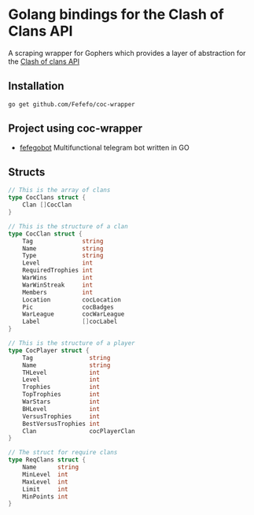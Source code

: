 # Golang bindings for the Clash of Clans API

A scraping wrapper for Gophers which provides a layer of abstraction for the [Clash of clans API](https://developer.clashofclans.com/#/)


## Installation

`go get github.com/Fefefo/coc-wrapper`


## Project using coc-wrapper

-  [fefegobot](https://github.com/Fefefo/fefegobot) Multifunctional telegram bot written in GO


## Structs

```go
// This is the array of clans
type CocClans struct {
	Clan []CocClan
}

// This is the structure of a clan
type CocClan struct {
	Tag              string
	Name             string
	Type             string
	Level            int
	RequiredTrophies int
	WarWins          int
	WarWinStreak     int
	Members          int
	Location         cocLocation
	Pic              cocBadges
	WarLeague        cocWarLeague
	Label            []cocLabel
}

// This is the structure of a player
type CocPlayer struct {
	Tag                string
	Name               string
	THLevel            int
	Level              int
	Trophies           int
	TopTrophies        int
	WarStars           int
	BHLevel            int
	VersusTrophies     int
	BestVersusTrophies int
	Clan               cocPlayerClan
}

// The struct for require clans
type ReqClans struct {
	Name      string
	MinLevel  int
	MaxLevel  int
	Limit     int
	MinPoints int
}
```
